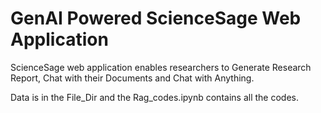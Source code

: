 # GenAI Powered ScienceSage Web Application

ScienceSage web application enables researchers to Generate Research Report, Chat with their Documents and Chat with Anything. 

Data is in the File_Dir and the Rag_codes.ipynb contains all the codes. 